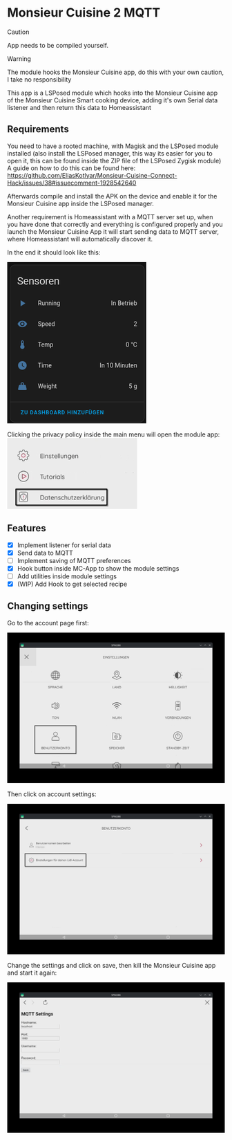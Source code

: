 # Monsieur Cuisine 2 MQTT
> [!CAUTION]
> App needs to be compiled yourself.

> [!WARNING]  
> The module hooks the Monsieur Cuisine app, do this with your own caution, I take no responsibility

This app is a LSPosed module which hooks into the Monsieur Cuisine app of the Monsieur Cuisine Smart cooking device, adding it's own Serial data listener and then return this data to Homeassistant

## Requirements
You need to have a rooted machine, with Magisk and the LSPosed module installed (also install the LSPosed manager, this way its easier for you to open it, this can be found inside the ZIP file of the LSPosed Zygisk module)
A guide on how to do this can be found here:
https://github.com/EliasKotlyar/Monsieur-Cuisine-Connect-Hack/issues/38#issuecomment-1928542640

Afterwards compile and install the APK on the device and enable it for the Monsieur Cuisine app inside the LSPosed manager.

Another requirement is Homeassistant with a MQTT server set up, when you have done that correctly and everything is configured properly and you launch the Monsieur Cuisine App it will start sending data to MQTT server, where Homeassistant will automatically discover it.

In the end it should look like this:

![hass_screenshot.png](hass_screenshot.png)

Clicking the privacy policy inside the main menu will open the module app:
![module_settings.png](module_settings.png)

## Features

- [x] Implement listener for serial data
- [x] Send data to MQTT
- [ ] Implement saving of MQTT preferences
- [x] Hook button inside MC-App to show the module settings
- [ ] Add utilities inside module settings
- [x] (WIP) Add Hook to get selected recipe

## Changing settings

Go to the account page first:

![account.png](account.png)

Then click on account settings:

![account_settings.png](account_settings.png)

Change the settings and click on save, then kill the Monsieur Cuisine app and start it again:

![settings_overview.png](settings_overview.png)